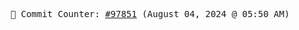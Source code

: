 <p align="center">
    <samp>
        📮 Commit Counter: <a href="https://github.com/Javascript-void0/Javascript-void0/commits/main">#97851</a> (August 04, 2024 @ 05:50 AM)
    </samp>
</p>